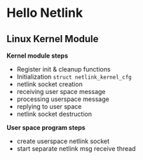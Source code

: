 # Hello Netlink

## Linux Kernel Module

**Kernel module steps**

- Register init & cleanup functions
- Initialization `struct netlink_kernel_cfg`
- netlink socket creation
- receiving user space message
- processing userspace message
- replying to user space
- netlink socket destruction

**User space program steps**

- create userspace netlink socket
- start separate netlink msg receive thread


